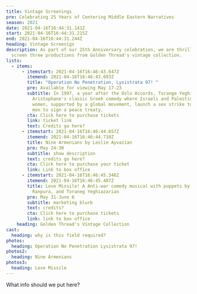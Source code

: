 ```yaml
---
title: Vintage Screenings
pre: Celebrating 25 Years of Centering Middle Eastern Narratives
season: 2021
date: 2021-04-16T16:44:31.141Z
start: 2021-04-16T16:44:31.215Z
end: 2021-04-16T16:44:31.244Z
heading: Vintage Screenigs
description: As part of our 25th Anniversary celebration, we are thrilled to
  screen three productions from Golden Thread's vintage collection.
lists:
  - items:
      - itemstart: 2021-04-16T16:46:43.647Z
        itemend: 2021-04-16T16:46:43.693Z
        title: "Operation No Penetration, Lysistrata 97! "
        pre: Available for viewing May 17-23
        subtitle: In 1997, a year after the Oslo Accords, Torange Yeghiazarian adaptaed
          Aristophane's classic Greek comedy where Israeli and Palestinian
          women, supported by a global movement, launch a sex strike to force
          men to sign a peace treaty.
        cta: Click here to purchase tickets
        link: ticket link
        text: Credits go here?
      - itemstart: 2021-04-16T16:46:44.657Z
        itemend: 2021-04-16T16:46:44.710Z
        title: Nine Armenians by Leslie Ayvazian
        pre: May 24-30
        subtitle: show description
        text: credits go here?
        cta: Click here to purchase your ticket
        link: Link to box office
      - itemstart: 2021-04-16T16:46:45.346Z
        itemend: 2021-04-16T16:46:45.407Z
        title: Love Missile! A Anti-war comedy musical with puppets by Hal Gelb, Janaki
          Ranpura, and Toraneg Yeghiazarian
        pre: May 31-June 6
        subtitle: marketing blurb
        text: credits?
        cta: Click here to purchase tickets
        link: link to box office
    heading: Golden Thread's Vintage Collection
cast:
  heading: why is this field required?
photos:
  heading: Operation No Penetration Lysistrata 97!
photos2:
  heading: Nine Armenians
photos3:
  heading: Love Missile
---
```

What info should we put here?